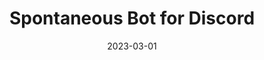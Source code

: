---
layout: project
title: Spontaneous Bot for Discord
date: 2023-03-01
description: >-
    A simple bot created for Discord that pins any messages receiving a certain amount of 'reactions.' Created using Javascript. 

categories: [Software Development]
skills: [Javascript]

github: https://github.com/Brenmull12/Spontaneous-Bot/
---